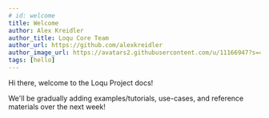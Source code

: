 ```yaml
---
# id: welcome
title: Welcome
author: Alex Kreidler
author_title: Loqu Core Team
author_url: https://github.com/alexkreidler
author_image_url: https://avatars2.githubusercontent.com/u/11166947?s=400&v=4
tags: [hello]
---
```


Hi there, welcome to the Loqu Project docs!

We'll be gradually adding examples/tutorials, use-cases, and reference materials over the next week!
